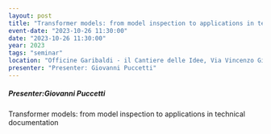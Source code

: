 ```yaml
---
layout: post
title: "Transformer models: from model inspection to applications in technical documentation"
event-date: "2023-10-26 11:30:00"
date: "2023-10-26 11:30:00"
year: 2023
tags: "seminar"
location: "Officine Garibaldi - il Cantiere delle Idee, Via Vincenzo Gioberti, 39, 56124 Pisa PI, Italy"
presenter: "Presenter: Giovanni Puccetti"
---
```

<h5>Presenter:Giovanni Puccetti</h5>

Transformer models: from model inspection to applications in technical documentation